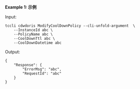 **Example 1: 示例**



Input: 

```
tccli cdwdoris ModifyCoolDownPolicy --cli-unfold-argument  \
    --InstanceId abc \
    --PolicyName abc \
    --CoolDownTtl abc \
    --CoolDownDatetime abc
```

Output: 
```
{
    "Response": {
        "ErrorMsg": "abc",
        "RequestId": "abc"
    }
}
```

